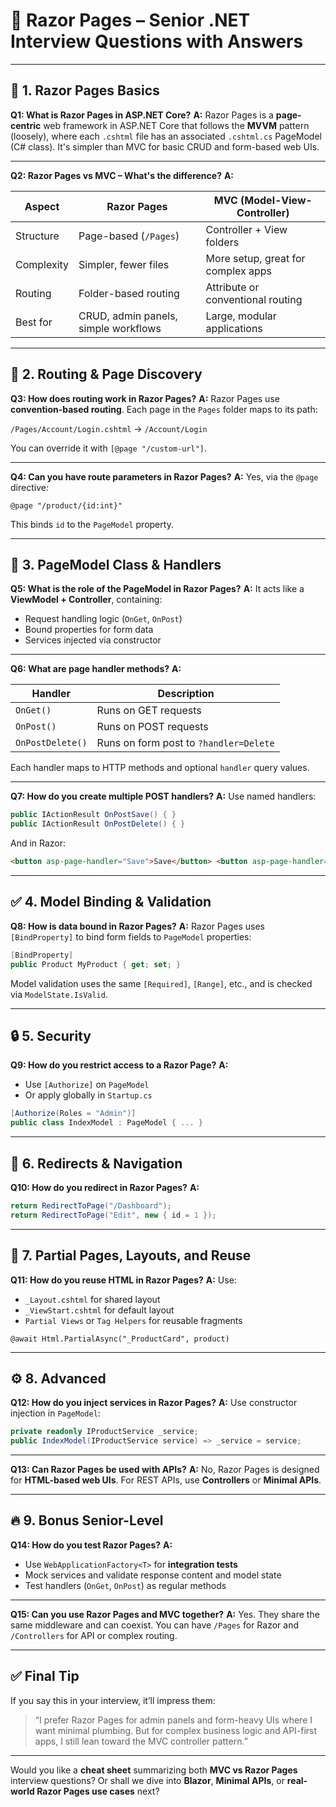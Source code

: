 # 🎯 Razor Pages – Senior .NET Interview Questions with Answers

---

## 🧱 1. **Razor Pages Basics**

**Q1: What is Razor Pages in ASP.NET Core?**
**A:** Razor Pages is a **page-centric** web framework in ASP.NET Core that follows the **MVVM** pattern (loosely), where each `.cshtml` file has an associated `.cshtml.cs` PageModel (C# class). It's simpler than MVC for basic CRUD and form-based web UIs.

---

**Q2: Razor Pages vs MVC – What's the difference?**
**A:**

| Aspect     | Razor Pages                          | MVC (Model-View-Controller)        |
| ---------- | ------------------------------------ | ---------------------------------- |
| Structure  | Page-based (`/Pages`)                | Controller + View folders          |
| Complexity | Simpler, fewer files                 | More setup, great for complex apps |
| Routing    | Folder-based routing                 | Attribute or conventional routing  |
| Best for   | CRUD, admin panels, simple workflows | Large, modular applications        |

---

## 🧭 2. **Routing & Page Discovery**

**Q3: How does routing work in Razor Pages?**
**A:** Razor Pages use **convention-based routing**. Each page in the `Pages` folder maps to its path:

`/Pages/Account/Login.cshtml` → `/Account/Login`

You can override it with `[@page "/custom-url"]`.

---

**Q4: Can you have route parameters in Razor Pages?**
**A:** Yes, via the `@page` directive:

```razor
@page "/product/{id:int}"
```

This binds `id` to the `PageModel` property.

---

## 💼 3. **PageModel Class & Handlers**

**Q5: What is the role of the PageModel in Razor Pages?**
**A:** It acts like a **ViewModel + Controller**, containing:

- Request handling logic (`OnGet`, `OnPost`)
- Bound properties for form data
- Services injected via constructor

---

**Q6: What are page handler methods?**
**A:**

| Handler          | Description                            |
| ---------------- | -------------------------------------- |
| `OnGet()`        | Runs on GET requests                   |
| `OnPost()`       | Runs on POST requests                  |
| `OnPostDelete()` | Runs on form post to `?handler=Delete` |

Each handler maps to HTTP methods and optional `handler` query values.

---

**Q7: How do you create multiple POST handlers?**
**A:** Use named handlers:

```csharp
public IActionResult OnPostSave() { }
public IActionResult OnPostDelete() { }
```

And in Razor:

```html
<button asp-page-handler="Save">Save</button> <button asp-page-handler="Delete">Delete</button>
```

---

## ✅ 4. **Model Binding & Validation**

**Q8: How is data bound in Razor Pages?**
**A:** Razor Pages uses `[BindProperty]` to bind form fields to `PageModel` properties:

```csharp
[BindProperty]
public Product MyProduct { get; set; }
```

Model validation uses the same `[Required]`, `[Range]`, etc., and is checked via `ModelState.IsValid`.

---

## 🔒 5. **Security**

**Q9: How do you restrict access to a Razor Page?**
**A:**

- Use `[Authorize]` on `PageModel`
- Or apply globally in `Startup.cs`

```csharp
[Authorize(Roles = "Admin")]
public class IndexModel : PageModel { ... }
```

---

## 🔄 6. **Redirects & Navigation**

**Q10: How do you redirect in Razor Pages?**
**A:**

```csharp
return RedirectToPage("/Dashboard");
return RedirectToPage("Edit", new { id = 1 });
```

---

## 🧪 7. **Partial Pages, Layouts, and Reuse**

**Q11: How do you reuse HTML in Razor Pages?**
**A:** Use:

- `_Layout.cshtml` for shared layout
- `_ViewStart.cshtml` for default layout
- `Partial Views` or `Tag Helpers` for reusable fragments

```razor
@await Html.PartialAsync("_ProductCard", product)
```

---

## ⚙️ 8. **Advanced**

**Q12: How do you inject services in Razor Pages?**
**A:** Use constructor injection in `PageModel`:

```csharp
private readonly IProductService _service;
public IndexModel(IProductService service) => _service = service;
```

---

**Q13: Can Razor Pages be used with APIs?**
**A:** No, Razor Pages is designed for **HTML-based web UIs**. For REST APIs, use **Controllers** or **Minimal APIs**.

---

## 🔥 9. **Bonus Senior-Level**

**Q14: How do you test Razor Pages?**
**A:**

- Use `WebApplicationFactory<T>` for **integration tests**
- Mock services and validate response content and model state
- Test handlers (`OnGet`, `OnPost`) as regular methods

---

**Q15: Can you use Razor Pages and MVC together?**
**A:** Yes. They share the same middleware and can coexist. You can have `/Pages` for Razor and `/Controllers` for API or complex routing.

---

## ✅ Final Tip

If you say this in your interview, it’ll impress them:

> “I prefer Razor Pages for admin panels and form-heavy UIs where I want minimal plumbing. But for complex business logic and API-first apps, I still lean toward the MVC controller pattern.”

---

Would you like a **cheat sheet** summarizing both **MVC vs Razor Pages** interview questions? Or shall we dive into **Blazor**, **Minimal APIs**, or **real-world Razor Pages use cases** next?
